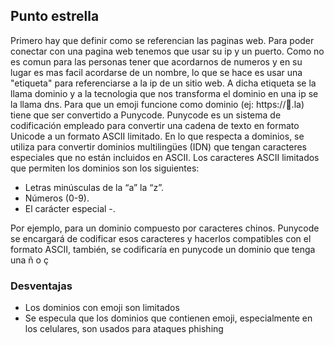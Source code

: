 ## Punto estrella

Primero hay que definir como se referencian las paginas web. Para poder conectar con una pagina web tenemos que usar su ip y un puerto. Como no es comun para las personas tener que acordarnos de numeros y en su lugar es mas facil acordarse de un nombre, lo que se hace es usar una "etiqueta" para referenciarse a la ip de un sitio web. A dicha etiqueta se la llama dominio y a la tecnologia que nos transforma el dominio en una ip se la llama dns.
Para que un emoji funcione como dominio (ej: https://💩.la) tiene que ser convertido a Punycode.   Punycode es un sistema de codificación empleado para convertir una cadena de texto en formato  Unicode a un formato ASCII limitado. En lo que respecta a dominios, se utiliza para convertir dominios multilingües (IDN) que tengan caracteres especiales que no están incluidos en ASCII.
Los caracteres ASCII limitados que permiten los dominios son los siguientes:
-   Letras minúsculas de la “a” la “z”.
-   Números (0-9).
-   El carácter especial -.

Por ejemplo, para un dominio compuesto por caracteres chinos.  Punycode se encargará de codificar esos caracteres y hacerlos compatibles con el formato ASCII, también, se codificaría en punycode un dominio que tenga una ñ o ç



### Desventajas 

- Los dominios con emoji son limitados
- Se especula que los dominios que contienen emoji, especialmente en los celulares, son usados para ataques phishing
